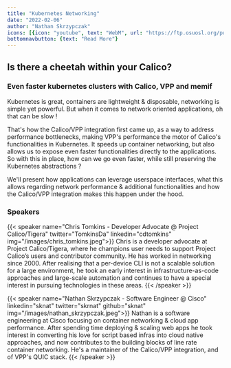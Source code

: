 ```yaml
---
title: "Kubernetes Networking"
date: "2022-02-06"
author: "Nathan Skrzypczak"
icons: [{icon: "youtube", text: "WebM", url: "https://ftp.osuosl.org/pub/fosdem/2022/D.network/kubernetes_networking_is_there_a_cheetah.webm"}, {icon: "file-pdf", color: "#F40F02", url: "https://fosdem.org/2022/schedule/event/kubernetes_networking_is_there_a_cheetah/attachments/slides/5080/export/events/attachments/kubernetes_networking_is_there_a_cheetah/slides/5080/FOSDEM_2022_Calico_VPP_is_there_a_cheetah_within_your_Calico.pdf"}]
bottomnavbutton: {text: "Read More"}
---
```


## **Is there a cheetah within your Calico?**

### Even faster kubernetes clusters with Calico, VPP and memif

Kubernetes is great, containers are lightweight & disposable, networking is simple yet powerful. But when it comes to network oriented applications, oh that can be slow !

That's how the Calico/VPP integration first came up, as a way to address performance bottlenecks, making VPP's performance the motor of Calico's functionalities in Kubernetes. It speeds up container networking, but also allows us to expose even faster functionalities directly to the applications. So with this in place, how can we go even faster, while still preserving the Kubernetes abstractions ?

<!--more-->

We'll present how applications can leverage userspace interfaces, what this allows regarding network performance & additional functionalities and how the Calico/VPP integration makes this happen under the hood.

### Speakers

{{< speaker name="Chris Tomkins - Developer Advocate @ Project Calico/Tigera" twitter="TomkinsDa" linkedin="cdtomkins" img="/images/chris_tomkins.jpeg">}}
Chris is a developer advocate at Project Calico/Tigera, where he champions user needs to support Project Calico’s users and contributor community.
He has worked in networking since 2000. After realising that a per-device CLI is not a scalable solution for a large environment,
he took an early interest in infrastructure-as-code approaches and large-scale automation and continues to have a special interest
in pursuing technologies in these areas.
{{< /speaker >}}

{{< speaker name="Nathan Skrzypczak - Software Engineer @ Cisco" linkedin="sknat" twitter="skrnat" github="sknat" img="/images/nathan_skrzypczak.jpeg">}}
Nathan is a software engineering at Cisco focusing on container networking & cloud app performance. After spending
time deploying & scaling web apps he took interest in converting his love for script based infras into cloud native
approaches, and now contributes to the building blocks of line rate container networking. He's a maintainer of the
Calico/VPP integration, and of VPP's QUIC stack.
{{< /speaker >}}
